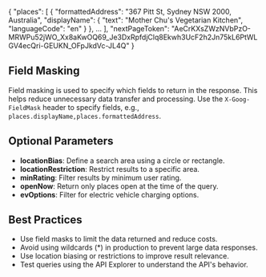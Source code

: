 



{
  "places": [
    {
      "formattedAddress": "367 Pitt St, Sydney NSW 2000, Australia",
      "displayName": {
        "text": "Mother Chu's Vegetarian Kitchen",
        "languageCode": "en"
      }
    },
    ...
  ],
  "nextPageToken": "AeCrKXsZWzNVbPzO-MRWPu52jWO_Xx8aKwOQ69_Je3DxRpfdjClq8Ekwh3UcF2h2Jn75kL6PtWLGV4ecQri-GEUKN_OFpJkdVc-JL4Q"
}

## Field Masking

Field masking is used to specify which fields to return in the response. This helps reduce unnecessary data transfer and processing. Use the `X-Goog-FieldMask` header to specify fields, e.g., `places.displayName,places.formattedAddress`.

## Optional Parameters

- **locationBias**: Define a search area using a circle or rectangle.
- **locationRestriction**: Restrict results to a specific area.
- **minRating**: Filter results by minimum user rating.
- **openNow**: Return only places open at the time of the query.
- **evOptions**: Filter for electric vehicle charging options.

## Best Practices

- Use field masks to limit the data returned and reduce costs.
- Avoid using wildcards (*) in production to prevent large data responses.
- Use location biasing or restrictions to improve result relevance.
- Test queries using the API Explorer to understand the API's behavior.

